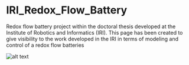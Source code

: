 # IRI_Redox_Flow_Battery
Redox flow battery project within the doctoral thesis developed at the Institute of Robotics and Informatics (IRI).
This page has been created to give visibility to the work developed in the IRI in terms of modeling and control of a redox flow batteries


![alt text](https://github.com/AlecleonUPC/IRI_Redox_Flow_Battery/blob/master/Model/Model_15_12/Anolyte_Tank.JPG)
